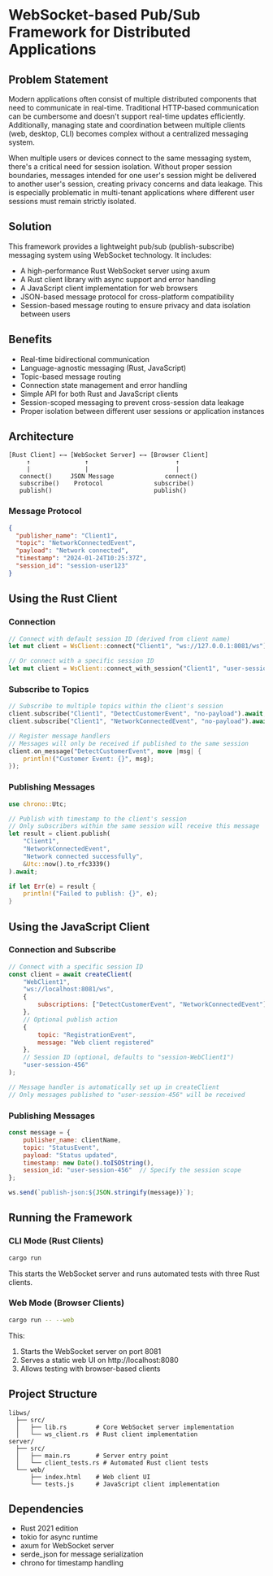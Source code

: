 # WebSocket-based Pub/Sub Framework for Distributed Applications

## Problem Statement
Modern applications often consist of multiple distributed components that need to communicate in real-time. Traditional HTTP-based communication can be cumbersome and doesn't support real-time updates efficiently. Additionally, managing state and coordination between multiple clients (web, desktop, CLI) becomes complex without a centralized messaging system.

When multiple users or devices connect to the same messaging system, there's a critical need for session isolation. Without proper session boundaries, messages intended for one user's session might be delivered to another user's session, creating privacy concerns and data leakage. This is especially problematic in multi-tenant applications where different user sessions must remain strictly isolated.

## Solution
This framework provides a lightweight pub/sub (publish-subscribe) messaging system using WebSocket technology. It includes:
- A high-performance Rust WebSocket server using axum
- A Rust client library with async support and error handling
- A JavaScript client implementation for web browsers
- JSON-based message protocol for cross-platform compatibility
- Session-based message routing to ensure privacy and data isolation between users

## Benefits
- Real-time bidirectional communication
- Language-agnostic messaging (Rust, JavaScript)
- Topic-based message routing
- Connection state management and error handling
- Simple API for both Rust and JavaScript clients
- Session-scoped messaging to prevent cross-session data leakage
- Proper isolation between different user sessions or application instances

## Architecture

```
[Rust Client] ←→ [WebSocket Server] ←→ [Browser Client]
     ↑               ↑                        ↑
     |               |                        |
   connect()     JSON Message              connect()
   subscribe()    Protocol              subscribe()
   publish()                            publish()
```

### Message Protocol
```json
{
  "publisher_name": "Client1",
  "topic": "NetworkConnectedEvent",
  "payload": "Network connected",
  "timestamp": "2024-01-24T10:25:37Z",
  "session_id": "session-user123"
}
```

## Using the Rust Client

### Connection
```rust
// Connect with default session ID (derived from client name)
let mut client = WsClient::connect("Client1", "ws://127.0.0.1:8081/ws").await?;

// Or connect with a specific session ID
let mut client = WsClient::connect_with_session("Client1", "user-session-123", "ws://127.0.0.1:8081/ws").await?;
```

### Subscribe to Topics
```rust
// Subscribe to multiple topics within the client's session
client.subscribe("Client1", "DetectCustomerEvent", "no-payload").await;
client.subscribe("Client1", "NetworkConnectedEvent", "no-payload").await;

// Register message handlers
// Messages will only be received if published to the same session
client.on_message("DetectCustomerEvent", move |msg| {
    println!("Customer Event: {}", msg);
});
```

### Publishing Messages
```rust
use chrono::Utc;

// Publish with timestamp to the client's session
// Only subscribers within the same session will receive this message
let result = client.publish(
    "Client1",
    "NetworkConnectedEvent",
    "Network connected successfully",
    &Utc::now().to_rfc3339()
).await;

if let Err(e) = result {
    println!("Failed to publish: {}", e);
}
```

## Using the JavaScript Client

### Connection and Subscribe
```javascript
// Connect with a specific session ID
const client = await createClient(
    "WebClient1",
    "ws://localhost:8081/ws",
    {
        subscriptions: ["DetectCustomerEvent", "NetworkConnectedEvent"]
    },
    // Optional publish action
    {
        topic: "RegistrationEvent",
        message: "Web client registered"
    },
    // Session ID (optional, defaults to "session-WebClient1")
    "user-session-456"
);

// Message handler is automatically set up in createClient
// Only messages published to "user-session-456" will be received
```

### Publishing Messages
```javascript
const message = {
    publisher_name: clientName,
    topic: "StatusEvent",
    payload: "Status updated",
    timestamp: new Date().toISOString(),
    session_id: "user-session-456"  // Specify the session scope
};

ws.send(`publish-json:${JSON.stringify(message)}`);
```

## Running the Framework

### CLI Mode (Rust Clients)
```bash
cargo run
```
This starts the WebSocket server and runs automated tests with three Rust clients.

### Web Mode (Browser Clients)
```bash
cargo run -- --web
```
This:
1. Starts the WebSocket server on port 8081
2. Serves a static web UI on http://localhost:8080
3. Allows testing with browser-based clients

## Project Structure
```
libws/
  ├── src/
  │   ├── lib.rs        # Core WebSocket server implementation
  │   └── ws_client.rs  # Rust client implementation
server/
  ├── src/
  │   ├── main.rs       # Server entry point
  │   └── client_tests.rs # Automated Rust client tests
  └── web/
      ├── index.html    # Web client UI
      └── tests.js      # JavaScript client implementation
```

## Dependencies
- Rust 2021 edition
- tokio for async runtime
- axum for WebSocket server
- serde_json for message serialization
- chrono for timestamp handling
